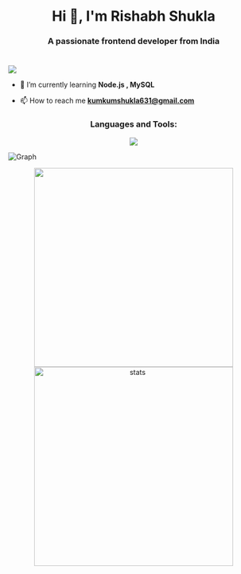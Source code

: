 <h1 align="center">Hi 👋, I'm Rishabh Shukla</h1>
<h3 align="center">A passionate frontend developer from India</h3>

#



![](https://github.com/PulkitSinghDev/PulkitSinghDev/blob/main/footer.png)



- 🌱 I’m currently learning **Node.js , MySQL**

- 📫 How to reach me **kumkumshukla631@gmail.com**

<h3 align="center">Languages and Tools:</h3>
<p align="center">
<img src="https://skillicons.dev/icons?i=html,css,js,figma,nodejs,pug,css,bootstrap,git,mysql" >
</p>

<p> <img align="center" src="https://github-readme-activity-graph.cyclic.app/graph?username=rishabh02dev&bg_color=050505&color=a694ff&line=9f85ff&point=00ff1e&area=true&hide_border=true" alt="Graph" /></p>



<div align='center' width="6rem">
    <img   width="400px" src="https://github-readme-stats.vercel.app/api?username=rishabh02dev&theme=jolly&show_icons=true"/>
    <img  width="400px" src="https://github-readme-streak-stats.herokuapp.com?user=rishabh02dev&theme=jolly&border_radius=5" alt= "stats"/>
</div>






